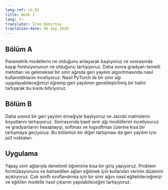 ```yaml
---
lang-ref: ch.02
title: Week 2
lang: tr
translator: İrem Demirtaş
tranlation-date: 06 Sep 2020
---
```



<!-- ## Lecture part A

We start by understanding what parametrised models are and then discuss what a loss function is. We then look at Gradient-based methods and how it's used in the backpropagation algorithm in a traditional neural network. We conclude this section by learning how to implement a neural network in PyTorch followed by a discussion on a more generalized form of backpropagation.


## Lecture part B

We begin with a concrete example of backpropagation and discuss the dimensions of Jacobian matrices. We then look at various basic neural net modules and compute their gradients, followed by a brief discussion on softmax and logsoftmax. The other topic of discussion in this part is Practical Tricks for backpropagation.


## Practicum

We give a brief introduction to supervised learning using artificial neural networks. We expound on the problem formulation and conventions of data used to train these networks. We also discuss how to train a neural network for multi class classification, and how to perform inference once the network is trained. -->

## Bölüm A

Parametrik modellerin ne olduğunu anlayarak başlıyoruz ve sonrasında kayıp fonksiyonunun ne olduğunu tartışıyoruz. Daha sonra gradyan-temelli metotları ve geleneksel bir sinir ağında geri yayılım algoritmasında nasıl kullanıldıklarını inceliyoruz. Nasıl PyTorch ile bir sinir ağı uygulayabileceğimizi öğrenip geri yayılımın genelleştirilmiş bir halini tartışarak bu kısmı bitiriyoruz.

## Bölüm B

Daha somut bir geri yayılım örneğiyle başlıyoruz ve Jacobi matrislerin boyutlarını tartışıyoruz. Sonrasonda basit sinir ağı modüllerini inceliyouruz ve gradyanlarını hesaplayıp, softmax ve logsoftmax üzerine kısa bir tartışmaya geçiyoruz. Bu bölümün bir diğer tartışması da geri yayılım için püf noktaları. 


## Uygulama

Yapay sinir ağlarıyla denetimli öğrenime kısa bir giriş yapıyoruz. Problem formülasyonunu ve bahsedilen ağları eğitmek için kullanılan verinin düzenini açıklıyoruz. Çok sınıflı sınıflandırma için bir sinir ağını nasıl eğitebileceğimizi ve eğitilen modelle nasıl çıkarım yapılabileceğini tartışıyoruz.